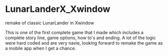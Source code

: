 LunarLanderX_Xwindow
====================

remake of classic LunarLander in Xwindow

This is one of the first complete game that I made which includes a complete story line, game options, how to's and ending. 
A lot of the logic were hard coded and are very navie, looking forward to remake the game as a mobile app when I get a chance.
